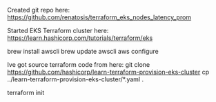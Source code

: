 Created git repo here: https://github.com/renatosis/terraform_eks_nodes_latency_prom

Started EKS Terraform cluster here: https://learn.hashicorp.com/tutorials/terraform/eks

brew install awscli
brew update awscli
aws configure

Ive got source terraform code from here: git clone https://github.com/hashicorp/learn-terraform-provision-eks-cluster
cp ../learn-terraform-provision-eks-cluster/*.yaml .

terraform init